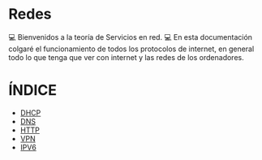 # Redes
💻 Bienvenidos a la teoría de Servicios en red. 💻
En esta documentación colgaré el funcionamiento de todos los protocolos de internet, en general todo lo que tenga que ver con internet y las redes de los ordenadores.


# ÍNDICE

- [DHCP](DHCP.md)
- [DNS](DNS.md)
- [HTTP](HTTP.md)
- [VPN](VPN.md)
- [IPV6](IPV6.md)
